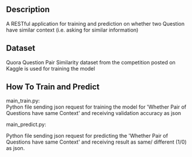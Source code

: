 ## Description
A RESTful application for training and prediction on whether two Question have similar context (i.e. asking for similar information)

## Dataset
Quora Question Pair Similarity dataset from the competition posted on Kaggle is used for training the model

## How To Train and Predict
main_train.py:  
Python file sending json request for training the model for 'Whether Pair of Questions have same Context' and receiving validation accuracy as json

main_predict.py: 

Python file sending json request for predicting the 'Whether Pair of Questions have same Context' and receiving result as same/ different (1/0) as json.

